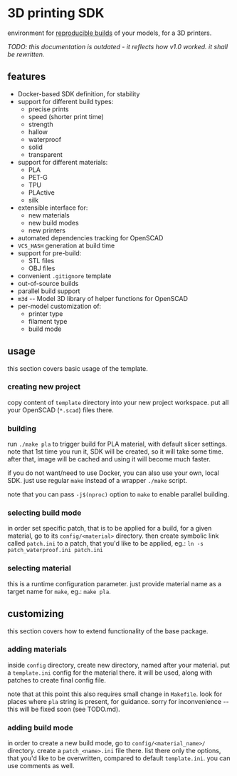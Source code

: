# 3D printing SDK

environment for [reproducible builds](https://en.wikipedia.org/wiki/Reproducible_builds) of your models, for a 3D printers.

*TODO: this documentation is outdated - it reflects how v1.0 worked. it shall be rewritten.*


## features
* Docker-based SDK definition, for stability
* support for different build types:
  - precise prints
  - speed (shorter print time)
  - strength
  - hallow
  - waterproof
  - solid
  - transparent
* support for different materials:
  - PLA
  - PET-G
  - TPU
  - PLActive
  - silk
* extensible interface for:
  - new materials
  - new build modes
  - new printers
* automated dependencies tracking for OpenSCAD
* `VCS_HASH` generation at build time
* support for pre-build:
  - STL files
  - OBJ files
* convenient `.gitignore` template
* out-of-source builds
* parallel build support
* `m3d` -- Model 3D library of helper functions for OpenSCAD
* per-model customization of:
  - printer type
  - filament type
  - build mode


## usage

this section covers basic usage of the template.


### creating new project

copy content of `template` directory into your new project workspace.
put all your OpenSCAD (`*.scad`) files there.


### building

run `./make pla` to trigger build for PLA material, with default slicer settings.
note that 1st time you run it, SDK will be created, so it will take some time.
after that, image will be cached and using it will become much faster.

if you do not want/need to use Docker, you can also use your own, local SDK.
just use regular `make` instead of a wrapper `./make` script.

note that you can pass `-j$(nproc)` option to `make` to enable parallel building.


### selecting build mode

in order set specific patch, that is to be applied for a build, for a given material,
go to its `config/<material>` directory.
then create symbolic link called `patch.ini` to a patch, that you'd like to be applied, eg.:
`ln -s patch_waterproof.ini patch.ini`


### selecting material

this is a runtime configuration parameter.
just provide material name as a target name for `make`, eg.:
`make pla`.


## customizing

this section covers how to extend functionality of the base package.


### adding materials

inside `config` directory, create new directory, named after your material.
put a `template.ini` config for the material there.
it will be used, along with patches to create final config file.

note that at this point this also requires small change in `Makefile`.
look for places where `pla` string is present, for guidance.
sorry for inconvenience -- this will be fixed soon (see TODO.md).


### adding build mode

in order to create a new build mode, go to `config/<material_name>/` directory.
create a `patch_<name>.ini` file there.
list there only the options, that you'd like to be overwritten, compared to default `template.ini`.
you can use comments as well.
